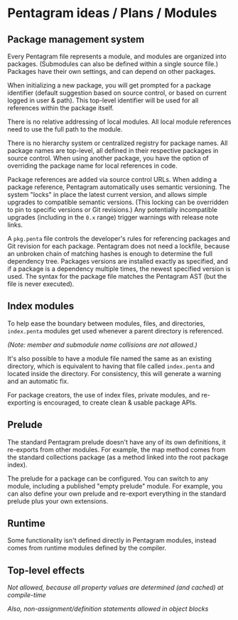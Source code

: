 # Pentagram ideas / Plans / Modules

## Package management system

Every Pentagram file represents a module, and modules are organized into packages. (Submodules can also be defined within a single source file.) Packages have their own settings, and can depend on other packages.

When initializing a new package, you will get prompted for a package identifier (default suggestion based on source control, or based on current logged in user & path). This top-level identifier will be used for all references within the package itself.

There is no relative addressing of local modules. All local module references need to use the full path to the module.

There is no hierarchy system or centralized registry for package names. All package names are top-level, all defined in their respective packages in source control. When using another package, you have the option of overriding the package name for local references in code.

Package references are added via source control URLs. When adding a package reference, Pentagram automatically uses semantic versioning. The system "locks" in place the latest current version, and allows simple upgrades to compatible semantic versions. (This locking can be overridden to pin to specific versions or Git revisions.) Any potentially incompatible upgrades (including in the `0.x` range) trigger warnings with release note links.

A `pkg.penta` file controls the developer's rules for referencing packages and Git revision for each package. Pentagram does not need a lockfile, because an unbroken chain of matching hashes is enough to determine the full dependency tree. Packages versions are installed exactly as specified, and if a package is a dependency multiple times, the newest specified version is used. The syntax for the package file matches the Pentagram AST (but the file is never executed).

## Index modules

To help ease the boundary between modules, files, and directories, `index.penta` modules get used whenever a parent directory is referenced.

_(Note: member and submodule name collisions are not allowed.)_

It's also possible to have a module file named the same as an existing directory, which is equivalent to having that file called `index.penta` and located inside the directory. For consistency, this will generate a warning and an automatic fix.

For package creators, the use of index files, private modules, and re-exporting is encouraged, to create clean & usable package APIs.

## Prelude

The standard Pentagram prelude doesn't have any of its own definitions, it re-exports from other modules. For example, the map method comes from the standard collections package (as a method linked into the root package index).

The prelude for a package can be configured. You can switch to any module, including a published "empty prelude" module. For example, you can also define your own prelude and re-export everything in the standard prelude plus your own extensions.

## Runtime

Some functionality isn't defined directly in Pentagram modules, instead comes from runtime modules defined by the compiler.

## Top-level effects

_Not allowed, because all property values are determined (and cached) at compile-time_

_Also, non-assignment/definition statements allowed in object blocks_
